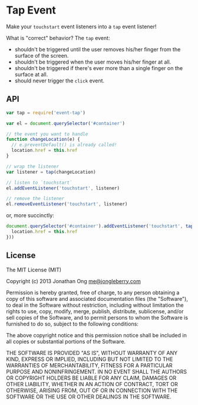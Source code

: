 # Tap Event

Make your `touchstart` event listeners into a `tap` event listener!

What is "correct" behavior? The `tap` event:

- shouldn't be triggered until the user removes his/her finger from the surface of the screen.
- shouldn't be triggered when the user moves his/her finger at all.
- shouldn't be triggered if there's ever more than a single finger on the surface at all.
- should never trigger the `click` event.

## API

```js
var tap = require('event-tap')

var el = document.querySelector('#container')

// the event you want to handle
function changeLocation(e) {
  // e.preventDefault() is already called!
  location.href = this.href
}

// wrap the listener
var listener = tap(changeLocation)

// listen to `touchstart`
el.addEventListener('touchstart', listener)

// remove the listener
el.removeEventListener('touchstart', listener)
```

or, more succinctly:

```js
document.querySelector('#container').addEventListener('touchstart', tap(function (e) {
  location.href = this.href
}))
```

## License

The MIT License (MIT)

Copyright (c) 2013 Jonathan Ong me@jongleberry.com

Permission is hereby granted, free of charge, to any person obtaining a copy
of this software and associated documentation files (the "Software"), to deal
in the Software without restriction, including without limitation the rights
to use, copy, modify, merge, publish, distribute, sublicense, and/or sell
copies of the Software, and to permit persons to whom the Software is
furnished to do so, subject to the following conditions:

The above copyright notice and this permission notice shall be included in
all copies or substantial portions of the Software.

THE SOFTWARE IS PROVIDED "AS IS", WITHOUT WARRANTY OF ANY KIND, EXPRESS OR
IMPLIED, INCLUDING BUT NOT LIMITED TO THE WARRANTIES OF MERCHANTABILITY,
FITNESS FOR A PARTICULAR PURPOSE AND NONINFRINGEMENT. IN NO EVENT SHALL THE
AUTHORS OR COPYRIGHT HOLDERS BE LIABLE FOR ANY CLAIM, DAMAGES OR OTHER
LIABILITY, WHETHER IN AN ACTION OF CONTRACT, TORT OR OTHERWISE, ARISING FROM,
OUT OF OR IN CONNECTION WITH THE SOFTWARE OR THE USE OR OTHER DEALINGS IN
THE SOFTWARE.